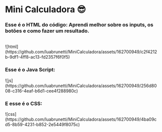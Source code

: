 # Mini Calculadora 😎
<h3>Esse é o HTML do código: Aprendi melhor sobre os inputs, os botões e como fazer um resultado.</h3>
<br>
![html](https://github.com/luabrunetti/MiniCalculadora/assets/162700949/c2f4212b-9df1-4ff8-ac13-fd2357f6f0f5)
<br>
<h3> Esse é o Java Script: </h3>
![js](https://github.com/luabrunetti/MiniCalculadora/assets/162700949/256d8008-c316-4eaf-b6d1-cee4f288980c)
<h3> E esse é o CSS: </h3>
![css](https://github.com/luabrunetti/MiniCalculadora/assets/162700949/4ba09cd5-8b59-4231-b852-2e5449f8075c)
